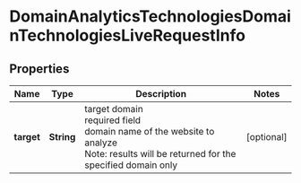 # DomainAnalyticsTechnologiesDomainTechnologiesLiveRequestInfo


## Properties

| Name | Type | Description | Notes |
|------------ | ------------- | ------------- | -------------|
**target** | **String** | target domain<br>required field<br>domain name of the website to analyze<br>Note: results will be returned for the specified domain only |[optional]|